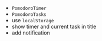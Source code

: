 - `PomodoroTimer`
- `PomodoroTasks`
- use `localStorage`
- show timer and current task in title
- add notification
